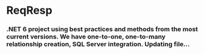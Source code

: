 # ReqResp
### .NET 6 project using best practices and methods from the most current versions. We have one-to-one, one-to-many relationship creation, SQL Server integration. Updating file...
